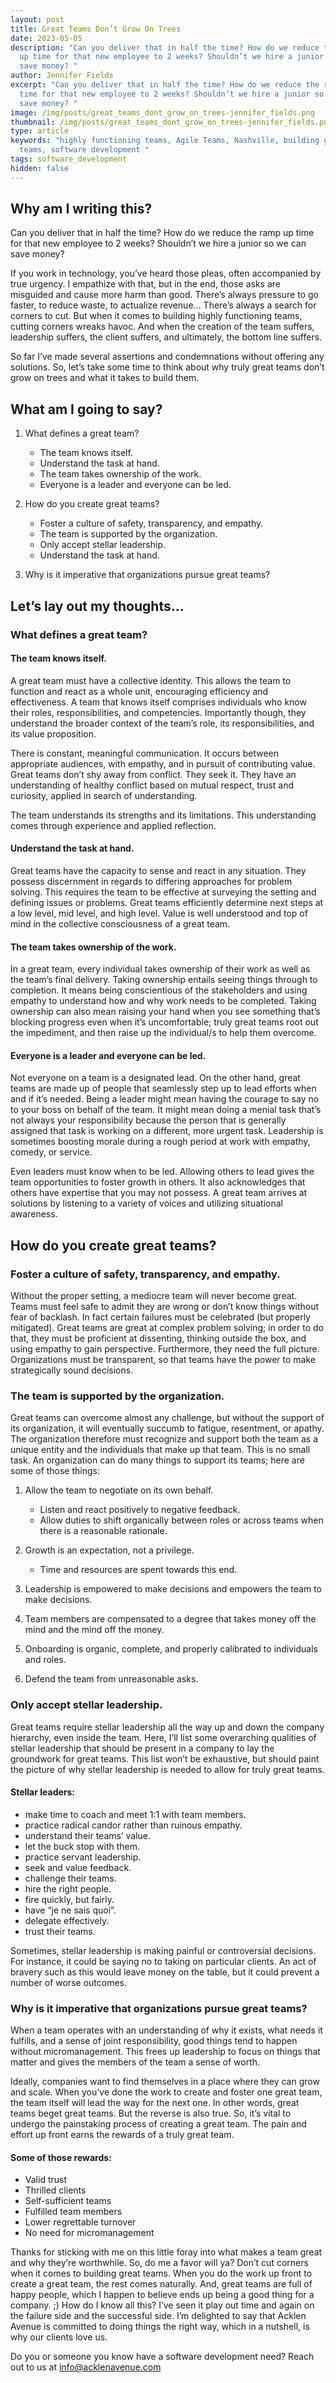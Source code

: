 ```yaml
---
layout: post
title: Great Teams Don’t Grow On Trees
date: 2023-05-05
description: "Can you deliver that in half the time? How do we reduce the ramp
  up time for that new employee to 2 weeks? Shouldn’t we hire a junior so we can
  save money? "
author: Jennifer Fields
excerpt: "Can you deliver that in half the time? How do we reduce the ramp up
  time for that new employee to 2 weeks? Shouldn’t we hire a junior so we can
  save money? "
image: /img/posts/great_teams_dont_grow_on_trees-jennifer_fields.png
thumbnail: /img/posts/great_teams_dont_grow_on_trees-jennifer_fields.png
type: article
keywords: "highly functioning teams, Agile Teams, Nashville, building great
  teams, software development "
tags: software_development
hidden: false
---
```

## Why am I writing this?

Can you deliver that in half the time? How do we reduce the ramp up time for that new employee to 2 weeks? Shouldn’t we hire a junior so we can save money? 

If you work in technology, you’ve heard those pleas, often accompanied by true urgency. I empathize with that, but in the end, those asks are misguided and cause more harm than good. There’s always pressure to go faster, to reduce waste, to actualize revenue… There’s always a search for corners to cut. But when it comes to building highly functioning teams, cutting corners wreaks havoc. And when the creation of the team suffers, leadership suffers, the client suffers, and ultimately, the bottom line suffers.

So far I’ve made several assertions and condemnations without offering any solutions. So, let’s take some time to think about why truly great teams don’t grow on trees and what it takes to build them.

## What am I going to say?

1. What defines a great team?

   * The team knows itself.
   * Understand the task at hand.
   * The team takes ownership of the work.
   * Everyone is a leader and everyone can be led.
2. How do you create great teams?

   * Foster a culture of safety, transparency, and empathy.
   * The team is supported by the organization.
   * Only accept stellar leadership.
   * Understand the task at hand.
3. Why is it imperative that organizations pursue great teams?

## Let’s lay out my thoughts…

### What defines a great team?

#### The team knows itself.

A great team must have a collective identity. This allows the team to function and react as a whole unit, encouraging efficiency and effectiveness. A team that knows itself comprises individuals who know their roles, responsibilities, and competencies. Importantly though, they understand the broader context of the team’s role, its responsibilities, and its value proposition.

There is constant, meaningful communication. It occurs between appropriate audiences, with empathy, and in pursuit of contributing value. Great teams don’t shy away from conflict. They seek it. They have an understanding of healthy conflict based on mutual respect, trust and curiosity, applied in search of understanding. 

The team understands its strengths and its limitations. This understanding comes through experience and applied reflection. 

#### Understand the task at hand.

Great teams have the capacity to sense and react in any situation. They possess discernment in regards to differing approaches for problem solving. This requires the team to be effective at surveying the setting and defining issues or problems. Great teams efficiently determine next steps at a low level, mid level, and high level. Value is well understood and top of mind in the collective consciousness of a great team.

#### The team takes ownership of the work.

In a great team, every individual takes ownership of their work as well as the team’s final delivery. Taking ownership entails seeing things through to completion. It means being conscientious of the stakeholders and using empathy to understand how and why work needs to be completed. Taking ownership can also mean raising your hand when you see something that’s blocking progress even when it’s uncomfortable; truly great teams root out the impediment, and then raise up the individual/s to help them overcome.  

#### Everyone is a leader and everyone can be led.

Not everyone on a team is a designated lead. On the other hand, great teams are made up of people that seamlessly step up to lead efforts when and if it’s needed. Being a leader might mean having the courage to say no to your boss on behalf of the team. It might mean doing a menial task that’s not always your responsibility because the person that is generally assigned that task is working on a different, more urgent task. Leadership is sometimes boosting morale during a rough period at work with empathy, comedy, or service. 

Even leaders must know when to be led. Allowing others to lead gives the team opportunities to foster growth in others. It also acknowledges that others have expertise that you may not possess. A great team arrives at solutions by listening to a variety of voices and utilizing situational awareness.

## How do you create great teams?

### Foster a culture of safety, transparency, and empathy.

Without the proper setting, a mediocre team will never become great. Teams must feel safe to admit they are wrong or don’t know things without fear of backlash. In fact certain failures must be celebrated (but properly mitigated). Great teams are great at complex problem solving; in order to do that, they must be proficient at dissenting, thinking outside the box, and using empathy to gain perspective. Furthermore, they need the full picture. Organizations must be transparent, so that teams have the power to make strategically sound decisions.

### The team is supported by the organization.

Great teams can overcome almost any challenge, but without the support of its organization, it will eventually succumb to fatigue, resentment, or apathy. The organization therefore must recognize and support both the team as a unique entity and the individuals that make up that team. This is no small task. An organization can do many things to support its teams; here are some of those things:

1. Allow the team to negotiate on its own behalf.

   * Listen and react positively to negative feedback.
   * Allow duties to shift organically between roles or across teams when there is a reasonable rationale.
2. Growth is an expectation, not a privilege.

   * Time and resources are spent towards this end.
3. Leadership is empowered to make decisions and empowers the team to make decisions.
4. Team members are compensated to a degree that takes money off the mind and the mind off the money.
5. Onboarding is organic, complete, and properly calibrated to individuals and roles.
6. Defend the team from unreasonable asks.

### Only accept stellar leadership.

Great teams require stellar leadership all the way up and down the company hierarchy, even inside the team. Here, I’ll list some overarching qualities of stellar leadership that should be present in a company to lay the groundwork for great teams. This list won’t be exhaustive, but should paint the picture of why stellar leadership is needed to allow for truly great teams.

#### Stellar leaders:

* make time to coach and meet 1:1 with team members.
* practice radical candor rather than ruinous empathy.
* understand their teams’ value.
* let the buck stop with them.
* practice servant leadership.
* seek and value feedback.
* challenge their teams. 
* hire the right people.
* fire quickly, but fairly.
* have “je ne sais quoi”.
* delegate effectively.
* trust their teams.

Sometimes, stellar leadership is making painful or controversial decisions. For instance, it could be saying no to taking on particular clients. An act of bravery such as this would leave money on the table, but it could prevent a number of worse outcomes. 

### Why is it imperative that organizations pursue great teams?

When a team operates with an understanding of why it exists, what needs it fulfills, and a sense of joint responsibility, good things tend to happen without micromanagement. This frees up leadership to focus on things that matter and gives the members of the team a sense of worth. 

Ideally, companies want to find themselves in a place where they can grow and scale. When you’ve done the work to create and foster one great team, the team itself will lead the way for the next one. In other words, great teams beget great teams. But the reverse is also true. So, it’s vital to undergo the painstaking process of creating a great team. The pain and effort up front earns the rewards of a truly great team. 

#### **Some of those rewards:**

* Valid trust
* Thrilled clients
* Self-sufficient teams
* Fulfilled team members
* Lower regrettable turnover
* No need for micromanagement

Thanks for sticking with me on this little foray into what makes a team great and why they’re worthwhile. So, do me a favor will ya? Don’t cut corners when it comes to building great teams. When you do the work up front to create a great team, the rest comes naturally. And, great teams are full of happy people, which I happen to believe ends up being a good thing for a company. ;) How do I know all this? I’ve seen it play out time and again on the failure side and the successful side. I’m delighted to say that Acklen Avenue is committed to doing things the right way, which in a nutshell, is why our clients love us.

Do you or someone you know have a software development need? Reach out to us at [info@acklenavenue.com](https://acklenavenue-2805973.hs-sites.com/contact-us)